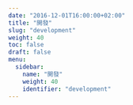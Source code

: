 ```yaml
---
date: "2016-12-01T16:00:00+02:00"
title: "開發"
slug: "development"
weight: 40
toc: false
draft: false
menu:
  sidebar:
    name: "開發"
    weight: 40
    identifier: "development"
---
```

